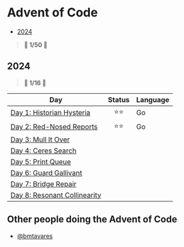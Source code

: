 # Advent of Code

- [2024](#2024)

> **🌟 1/50 🌟**

## 2024

> **🌟 1/16 🌟**

| Day                                        | Status | Language |
| ------------------------------------------ | :----: | -------- |
| [Day 1: Historian Hysteria](2024/day01)    |  ⭐⭐  | Go       |
| [Day 2: Red-Nosed Reports](2024/day02)     |  ⭐⭐  | Go       |
| [Day 3: Mull It Over](2024/day03)          |        |
| [Day 4: Ceres Search](2024/day04)          |        |
| [Day 5: Print Queue](2024/day05)           |        |
| [Day 6: Guard Gallivant](2024/day06)       |        |
| [Day 7: Bridge Repair](2024/day07)         |        |
| [Day 8: Resonant Collinearity](2024/day08) |        |

## Other people doing the Advent of Code

- [@bmtavares](https://github.com/bmtavares/adventofcode)
